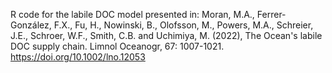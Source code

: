 R code for the labile DOC model presented in:
  Moran, M.A., Ferrer-González, F.X., Fu, H., Nowinski, B., Olofsson, M., Powers, M.A., Schreier, J.E., Schroer, W.F., Smith, C.B. and Uchimiya, M. (2022), 
  The Ocean's labile DOC supply chain. Limnol Oceanogr, 67: 1007-1021. https://doi.org/10.1002/lno.12053
